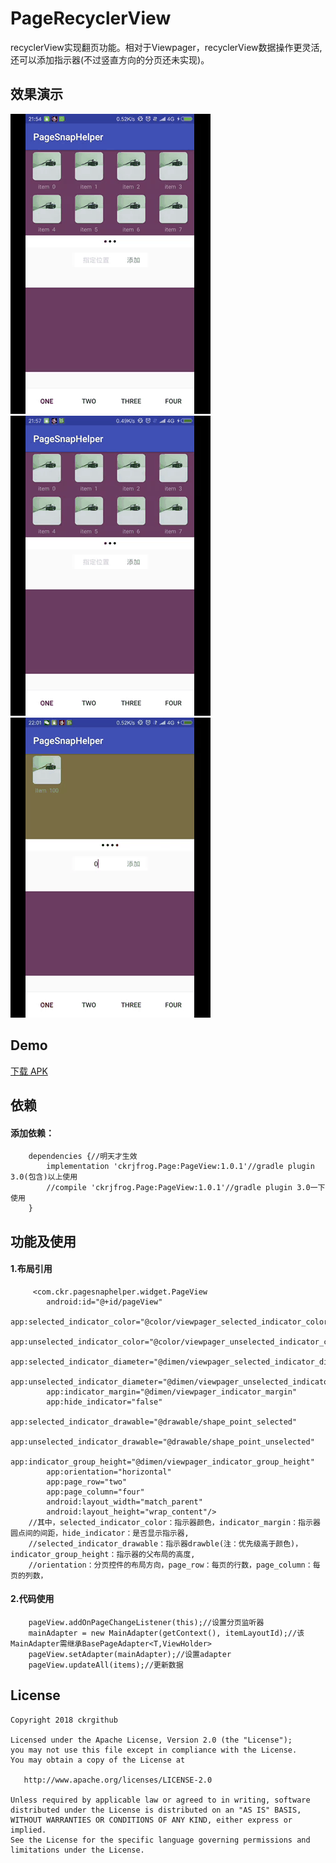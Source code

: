 # PageRecyclerView
recyclerView实现翻页功能。相对于Viewpager，recyclerView数据操作更灵活,还可以添加指示器(不过竖直方向的分页还未实现)。

## 效果演示
![](screenRecorder/Screenshot_1.gif)  ![](screenRecorder/Screenshot_2.gif)  ![](screenRecorder/Screenshot_3.gif)

## Demo
[下载 APK](apk/app-debug.apk)

## 依赖
#### 添加依赖：
```
	dependencies {//明天才生效
		implementation 'ckrjfrog.Page:PageView:1.0.1'//gradle plugin 3.0(包含)以上使用
		//compile 'ckrjfrog.Page:PageView:1.0.1'//gradle plugin 3.0一下使用
	}
```

## 功能及使用
#### 1.布局引用
```
     <com.ckr.pagesnaphelper.widget.PageView
        android:id="@+id/pageView"
        app:selected_indicator_color="@color/viewpager_selected_indicator_color"
        app:unselected_indicator_color="@color/viewpager_unselected_indicator_color"
        app:selected_indicator_diameter="@dimen/viewpager_selected_indicator_diameter"
        app:unselected_indicator_diameter="@dimen/viewpager_unselected_indicator_diameter"
        app:indicator_margin="@dimen/viewpager_indicator_margin"
        app:hide_indicator="false"
        app:selected_indicator_drawable="@drawable/shape_point_selected"
        app:unselected_indicator_drawable="@drawable/shape_point_unselected"
        app:indicator_group_height="@dimen/viewpager_indicator_group_height"
        app:orientation="horizontal"
        app:page_row="two"
        app:page_column="four"
        android:layout_width="match_parent"
        android:layout_height="wrap_content"/>
    //其中，selected_indicator_color：指示器颜色，indicator_margin：指示器圆点间的间距，hide_indicator：是否显示指示器,
    //selected_indicator_drawable：指示器drawble(注：优先级高于颜色)，indicator_group_height：指示器的父布局的高度,
    //orientation：分页控件的布局方向，page_row：每页的行数，page_column：每页的列数，
```
#### 2.代码使用
```
    pageView.addOnPageChangeListener(this);//设置分页监听器
    mainAdapter = new MainAdapter(getContext(), itemLayoutId);//该MainAdapter需继承BasePageAdapter<T,ViewHolder>
    pageView.setAdapter(mainAdapter);//设置adapter
    pageView.updateAll(items);//更新数据
```


License
-------

    Copyright 2018 ckrgithub

    Licensed under the Apache License, Version 2.0 (the "License");
    you may not use this file except in compliance with the License.
    You may obtain a copy of the License at

       http://www.apache.org/licenses/LICENSE-2.0

    Unless required by applicable law or agreed to in writing, software
    distributed under the License is distributed on an "AS IS" BASIS,
    WITHOUT WARRANTIES OR CONDITIONS OF ANY KIND, either express or implied.
    See the License for the specific language governing permissions and
    limitations under the License.

